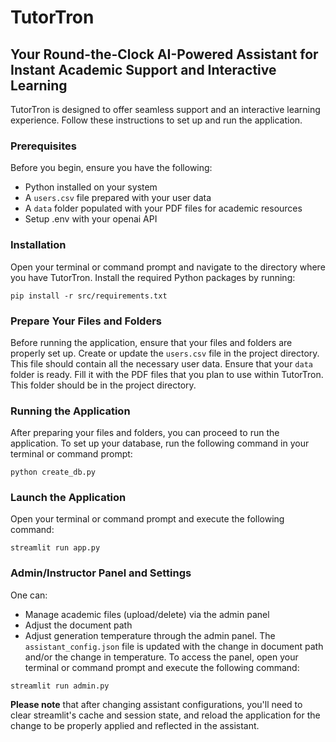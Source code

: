 
# TutorTron

## Your Round-the-Clock AI-Powered Assistant for Instant Academic Support and Interactive Learning

TutorTron is designed to offer seamless support and an interactive learning experience. Follow these instructions to set up and run the application.

### Prerequisites

Before you begin, ensure you have the following:

- Python installed on your system
- A `users.csv` file prepared with your user data
- A `data` folder populated with your PDF files for academic resources
- Setup .env with your openai API

### Installation
Open your terminal or command prompt and navigate to the directory where you have TutorTron. Install the required Python packages by running:

```shell
pip install -r src/requirements.txt
```
### Prepare Your Files and Folders

Before running the application, ensure that your files and folders are properly set up.
Create or update the `users.csv` file in the project directory. This file should contain all the necessary user data.
Ensure that your `data` folder is ready. Fill it with the PDF files that you plan to use within TutorTron. This folder should be in the project directory.

### Running the Application

After preparing your files and folders, you can proceed to run the application.
To set up your database, run the following command in your terminal or command prompt:

```shell
python create_db.py
```
### Launch the Application
Open your terminal or command prompt and execute the following command:

```shell
streamlit run app.py
```

### Admin/Instructor Panel and Settings

One can: 
- Manage academic files (upload/delete) via the admin panel
- Adjust the document path
- Adjust generation temperature
through the admin panel. The `assistant_config.json` file is updated with the change in document path and/or the change in temperature. To access the panel, open your terminal or command prompt and execute the following command:

```shell
streamlit run admin.py
```
**Please note** that after changing assistant configurations, you'll need to clear streamlit's cache and session state, and reload the application for the change to be properly applied and reflected in the assistant.

